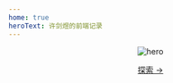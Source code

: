 ```yaml
---
home: true
heroText: 许剑煜的前端记录
---
```

<header class="hero"><img src="https://api.ixiaowai.cn/mcapi/mcapi.php" alt="hero">
<type/>
<p class="action">
<a href="/xianyun.github.io/Vue" class="nav-link action-button">探索 →</a> 
</p>
</header>


 

